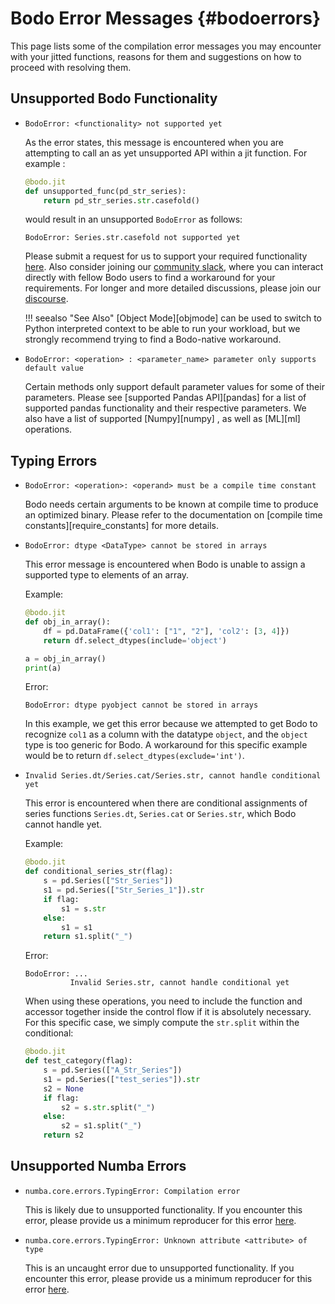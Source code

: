 # Bodo Error Messages {#bodoerrors}

This page lists some of the compilation error messages you may
encounter with your jitted functions, reasons for them and suggestions
on how to proceed with resolving them.

## Unsupported Bodo Functionality

-  `BodoError: <functionality> not supported yet`

    As the error states, this message is encountered when you are
    attempting to call an as yet unsupported API within a jit
    function. For example :

    ```py
    @bodo.jit
    def unsupported_func(pd_str_series):
        return pd_str_series.str.casefold()
    ```

    would result in an unsupported `BodoError` as follows:

    ```console
    BodoError: Series.str.casefold not supported yet
    ```

    Please submit a request for us to support your required
    functionality [here](https://github.com/Bodo-inc/feedback). Also
    consider joining our [community slack](https://join.slack.com/t/bodocommunity/shared_invite/zt-qwdc8fad-6rZ8a1RmkkJ6eOX1X__knA),
    where you can interact directly with fellow Bodo users to find a
    workaround for your requirements. For longer and more detailed
    discussions, please join our [discourse](https://discourse.bodo.ai).

    !!! seealso "See Also"
        [Object Mode][objmode] can be used to switch to
        Python interpreted context to be able to run your workload, but we
        strongly recommend trying to find a Bodo-native workaround.


-   `BodoError: <operation> : <parameter_name> parameter only supports default value`

    Certain methods only support default parameter values for some of
    their parameters. Please see [supported Pandas API][pandas] for
    a list of supported pandas functionality and their respective
    parameters. We also have a list of supported [Numpy][numpy] , as well as
    [ML][ml] operations.

## Typing Errors

-   `BodoError: <operation>: <operand> must be a compile time constant`

    Bodo needs certain arguments to be known at compile time to
    produce an optimized binary. Please refer to the documentation on
    [compile time constants][require_constants] for more
    details.

-   `BodoError: dtype <DataType> cannot be stored in arrays`

    This error message is encountered when Bodo is unable to assign a
    supported type to elements of an array.

    Example:
    
    ```py
    @bodo.jit
    def obj_in_array():
        df = pd.DataFrame({'col1': ["1", "2"], 'col2': [3, 4]})
        return df.select_dtypes(include='object')

    a = obj_in_array()
    print(a)
    ```
    
    Error:
    ```console
    BodoError: dtype pyobject cannot be stored in arrays
    ```
    
    In this example, we get this error because we attempted to get
    Bodo to recognize `col1` as a column with the datatype `object`,
    and the `object` type is too generic for Bodo. A workaround for
    this specific example would be to return
    `df.select_dtypes(exclude='int')`.

- `Invalid Series.dt/Series.cat/Series.str, cannot handle conditional yet`

    This error is encountered when there are conditional assignments
    of series functions `Series.dt`, `Series.cat` or `Series.str`,
    which Bodo cannot handle yet.

    Example:

    ```py
    @bodo.jit
    def conditional_series_str(flag):
        s = pd.Series(["Str_Series"])
        s1 = pd.Series(["Str_Series_1"]).str
        if flag:
            s1 = s.str
        else:
            s1 = s1
        return s1.split("_")
    ```
  
    Error:

    ```console
    BodoError: ...
              Invalid Series.str, cannot handle conditional yet
    ```
  
    When using these operations, you need to include the function
    and accessor together inside the control flow if it is
    absolutely necessary. For this specific case, we simply compute
    the `str.split` within the conditional:

    ```py
    @bodo.jit
    def test_category(flag):
        s = pd.Series(["A_Str_Series"])
        s1 = pd.Series(["test_series"]).str
        s2 = None
        if flag:
            s2 = s.str.split("_")
        else:
            s2 = s1.split("_")
        return s2
    ```
  
## Unsupported Numba Errors

-   `numba.core.errors.TypingError: Compilation error`

    This is likely due to unsupported functionality. If you encounter
    this error, please provide us a minimum reproducer for this error
    [here](https://github.com/Bodo-inc/feedback).

-   `numba.core.errors.TypingError: Unknown attribute <attribute> of type`

    This is an uncaught error due to unsupported functionality. If
    you encounter this error, please provide us a minimum reproducer
    for this error [here](https://github.com/Bodo-inc/feedback).

